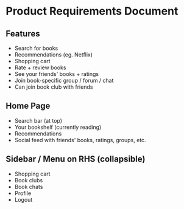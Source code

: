 # Product Requirements Document

## Features
* Search for books
* Recommendations (eg. Netflix)
* Shopping cart
* Rate + review books
* See your friends' books + ratings
* Join book-specific group / forum / chat
* Can join book club with friends

## Home Page
* Search bar (at top)
* Your bookshelf (currently reading)
* Recommendations
* Social feed with friends' books, ratings, groups, etc.

## Sidebar / Menu on RHS (collapsible)
* Shopping cart
* Book clubs
* Book chats
* Profile
* Logout
